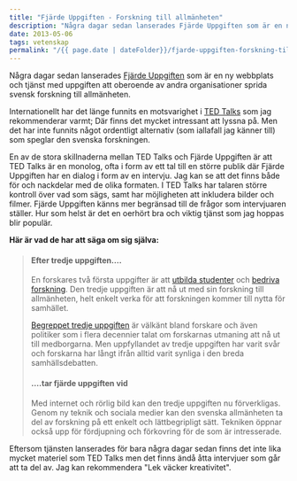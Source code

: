 ```yaml
---
title: "Fjärde Uppgiften - Forskning till allmänheten"
description: "Några dagar sedan lanserades Fjärde Uppgiften som är en ny webbplats och tjänst med uppgiften att oberoende av andra organisationer sprida…"
date: 2013-05-06
tags: vetenskap
permalink: "/{{ page.date | dateFolder}}/fjarde-uppgiften-forskning-till-allmanheten/index.html"  
---
```


Några dagar sedan lanserades [Fjärde Uppgiften](http://fjardeuppgiften.se/ "Fjärde Uppgiften - Forskning till allmänheten") som är en ny webbplats och tjänst med uppgiften att oberoende av andra organisationer sprida svensk forskning till allmänheten.

Internationellt har det länge funnits en motsvarighet i [TED Talks](http://www.ted.com/talks "TED Talks") som jag rekommenderar varmt; Där finns det mycket intressant att lyssna på. Men det har inte funnits något ordentligt alternativ (som iallafall jag känner till) som speglar den svenska forskningen.

En av de stora skillnaderna mellan TED Talks och Fjärde Uppgiften är att TED Talks är en monolog, ofta i form av ett tal till en större publik där Fjärde Uppgiften har en dialog i form av en intervju. Jag kan se att det finns både för och nackdelar med de olika formaten. I TED Talks har talaren större kontroll över vad som sägs, samt har möjligheten att inkludera bilder och filmer. Fjärde Uppgiften känns mer begränsad till de frågor som intervjuaren ställer. Hur som helst är det en oerhört bra och viktig tjänst som jag hoppas blir populär.

**Här är vad de har att säga om sig själva:**

> #### Efter tredje uppgiften….
>
> En forskares två första uppgifter är att [utbilda studenter](http://sv.wikipedia.org/wiki/Utbildning "Utbildning på Wikipedia") och [bedriva forskning](http://sv.wikipedia.org/wiki/Forskning "Forskning på Wikipedia"). Den tredje uppgiften är att nå ut med sin forskning till allmänheten, helt enkelt verka för att forskningen kommer till nytta för samhället.
>
> [Begreppet tredje uppgiften](http://sv.wikipedia.org/wiki/Tredje_uppgiften "Tredje uppgiften på Wikipedia") är välkänt bland forskare och även politiker som i flera decennier talat om forskarnas utmaning att nå ut till medborgarna. Men uppfyllandet av tredje uppgiften har varit svår och forskarna har långt ifrån alltid varit synliga i den breda samhällsdebatten.
>
> #### ….tar fjärde uppgiften vid
>
> Med internet och rörlig bild kan den tredje uppgiften nu förverkligas. Genom ny teknik och sociala medier kan den svenska allmänheten ta del av forskning på ett enkelt och lättbegripligt sätt. Tekniken öppnar också upp för fördjupning och förkovring för de som är intresserade.

Eftersom tjänsten lanserades för bara några dagar sedan finns det inte lika mycket materiel som TED Talks men det finns ändå åtta intervjuer som går att ta del av. Jag kan rekommendera "Lek väcker kreativitet".
